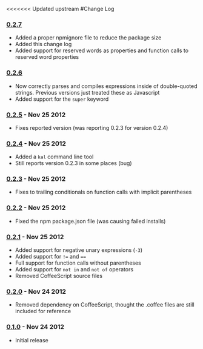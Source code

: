 <<<<<<< Updated upstream
#Change Log

### [0.2.7](https://github.com/rzimmerman/kal/compare/r0.2.6...r0.2.7)
* Added a proper npmignore file to reduce the package size
* Added this change log
* Added support for reserved words as properties and function calls to reserved word properties

### [0.2.6](https://github.com/rzimmerman/kal/compare/r0.2.5...r0.2.6)
* Now correctly parses and compiles expressions inside of double-quoted strings. Previous versions just
  treated these as Javascript
* Added support for the `super` keyword

### [0.2.5](https://github.com/rzimmerman/kal/tree/8d994cca210638b2ac2518a2f7bbe598e067a418) - Nov 25 2012
* Fixes reported version (was reporting 0.2.3 for version 0.2.4)

### [0.2.4](https://github.com/rzimmerman/kal/tree/c6a34fc132f15a10b787e5814d89648e27061aee) - Nov 25 2012
* Added a `kal` command line tool
* Still reports version 0.2.3 in some places (bug)

### [0.2.3](https://github.com/rzimmerman/kal/tree/f5a8cac5bace0a3d96b92f4d125a09026a4b9ae2) - Nov 25 2012
* Fixes to trailing conditionals on function calls with implicit parentheses

### [0.2.2](https://github.com/rzimmerman/kal/tree/4798522fef3e41fc40f2b7819cd41c75a1b1f16a) - Nov 25 2012
* Fixed the npm package.json file (was causing failed installs)

### [0.2.1](https://github.com/rzimmerman/kal/tree/914db52fa3a158c36b22bbde3480d9d8ba5bec3f) - Nov 25 2012
* Added support for negative unary expressions (`-3`)
* Added support for `!=` and `==`
* Full support for function calls without parentheses
* Added support for `not in` and `not of` operators
* Removed CoffeeScript source files

### [0.2.0](https://github.com/rzimmerman/kal/tree/63075434b0343520d0c4f9c7a0460742108d96b9) - Nov 24 2012
* Removed dependency on CoffeeScript, thought the .coffee files are still included for reference

### [0.1.0](https://github.com/rzimmerman/kal/tree/021497d75468bd648bf36944d5ab528f7185b8c9) - Nov 24 2012
* Initial release